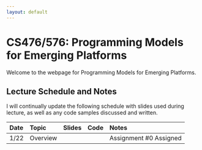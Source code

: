 ```yaml
---
layout: default
---
```


# CS476/576: Programming Models for Emerging Platforms

Welcome to the webpage for Programming Models for Emerging Platforms. 

## Lecture Schedule and Notes

I will continually update the following schedule with slides used during lecture, as well as any code samples discussed and written. 

| Date     | Topic      | Slides      |Code       | Notes     |
|:---------|:-----------|:------------|:----------|:----------|
| 1/22     | Overview   |             |           | Assignment #0 Assigned |


